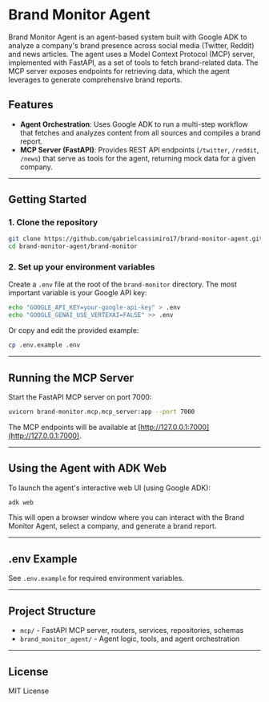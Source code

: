 # Brand Monitor Agent

Brand Monitor Agent is an agent-based system built with Google ADK to analyze a company's brand presence across social media (Twitter, Reddit) and news articles. The agent uses a Model Context Protocol (MCP) server, implemented with FastAPI, as a set of tools to fetch brand-related data. The MCP server exposes endpoints for retrieving data, which the agent leverages to generate comprehensive brand reports.

## Features
- **Agent Orchestration**: Uses Google ADK to run a multi-step workflow that fetches and analyzes content from all sources and compiles a brand report.
- **MCP Server (FastAPI)**: Provides REST API endpoints (`/twitter`, `/reddit`, `/news`) that serve as tools for the agent, returning mock data for a given company.

---

## Getting Started

### 1. Clone the repository
```bash
git clone https://github.com/gabrielcassimiro17/brand-monitor-agent.git
cd brand-monitor-agent/brand-monitor
```

### 2. Set up your environment variables
Create a `.env` file at the root of the `brand-monitor` directory. The most important variable is your Google API key:

```bash
echo "GOOGLE_API_KEY=your-google-api-key" > .env
echo "GOOGLE_GENAI_USE_VERTEXAI=FALSE" >> .env
```

Or copy and edit the provided example:
```bash
cp .env.example .env
```

---

## Running the MCP Server

Start the FastAPI MCP server on port 7000:

```bash
uvicorn brand-monitor.mcp.mcp_server:app --port 7000
```

The MCP endpoints will be available at [http://127.0.0.1:7000](http://127.0.0.1:7000).

---

## Using the Agent with ADK Web

To launch the agent's interactive web UI (using Google ADK):

```bash
adk web
```

This will open a browser window where you can interact with the Brand Monitor Agent, select a company, and generate a brand report.

---

## .env Example
See `.env.example` for required environment variables.

---

## Project Structure
- `mcp/` - FastAPI MCP server, routers, services, repositories, schemas
- `brand_monitor_agent/` - Agent logic, tools, and agent orchestration

---

## License
MIT License
